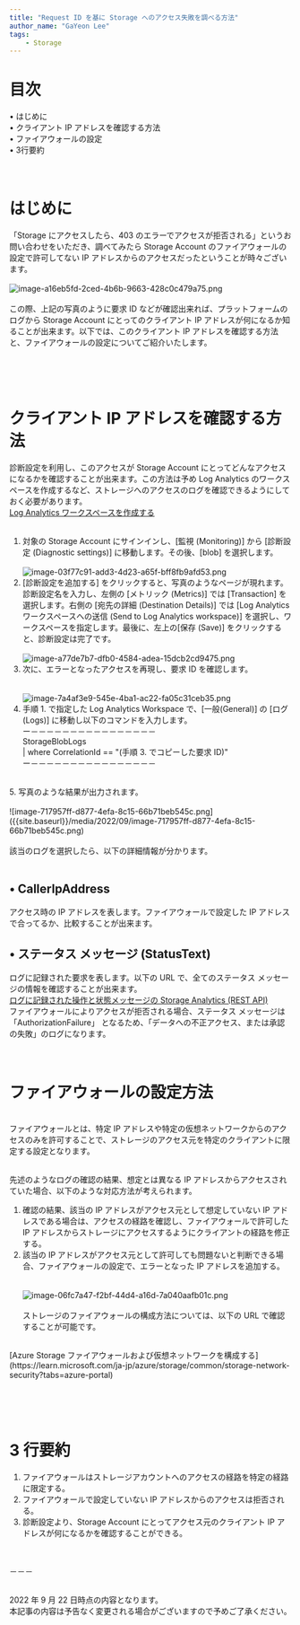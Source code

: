 ```yaml
---
title: "Request ID を基に Storage へのアクセス失敗を調べる方法"
author_name: "GaYeon Lee"
tags:
    - Storage
---
```


# 目次<br>
• はじめに<br>
• クライアント IP アドレスを確認する方法<br>
• ファイアウォールの設定<br>
• 3行要約<br>
<br><br>

# はじめに<br>
「Storage にアクセスしたら、403 のエラーでアクセスが拒否される」というお問い合わせをいただき、調べてみたら Storage Account のファイアウォールの設定で許可してない IP アドレスからのアクセスだったということが時々ございます。<br><br>
![image-a16eb5fd-2ced-4b6b-9663-428c0c479a75.png]({{site.baseurl}}/media/2022/09/image-a16eb5fd-2ced-4b6b-9663-428c0c479a75.png)<br><br>
この際、上記の写真のように要求 ID などが確認出来れば、プラットフォームのログから Storage Account にとってのクライアント IP アドレスが何になるか知ることが出来ます。以下では、このクライアント IP アドレスを確認する方法と、ファイアウォールの設定についてご紹介いたします。<br>

<br><br><br>

# クライアント IP アドレスを確認する方法<br>
診断設定を利用し、このアクセスが Storage Account にとってどんなアクセスになるかを確認することが出来ます。この方法は予め Log Analytics のワークスペースを作成するなど、ストレージへのアクセスのログを確認できるようにしておく必要があります。<br>
[Log Analytics ワークスペースを作成する](https://learn.microsoft.com/ja-jp/azure/azure-monitor/logs/quick-create-workspace?tabs=azure-portal)<br><br>

1. 対象の Storage Account にサインインし、[監視 (Monitoring)] から [診断設定 (Diagnostic settings)] に移動します。その後、[blob] を選択します。
<br><br>
![image-03f77c91-add3-4d23-a65f-bff8fb9afd53.png]({{site.baseurl}}/media/2022/09/image-03f77c91-add3-4d23-a65f-bff8fb9afd53.png)<br>
2. [診断設定を追加する] をクリックすると、写真のようなページが現れます。診断設定名を入力し、左側の [メトリック (Metrics)] では [Transaction] を選択します。右側の [宛先の詳細 (Destination Details)] では [Log Analytics ワークスペースへの送信 (Send to Log Analytics workspace)] を選択し、ワークスペースを指定します。最後に、左上の[保存 (Save)] をクリックすると、診断設定は完了です。
<br><br>
![image-a77de7b7-dfb0-4584-adea-15dcb2cd9475.png]({{site.baseurl}}/media/2022/09/image-a77de7b7-dfb0-4584-adea-15dcb2cd9475.png)<br>
3. 次に、エラーとなったアクセスを再現し、要求 ID を確認します。<br>
<br><br>
![image-7a4af3e9-545e-4ba1-ac22-fa05c31ceb35.png]({{site.baseurl}}/media/2022/09/image-7a4af3e9-545e-4ba1-ac22-fa05c31ceb35.png)<br>
4. 手順 1. で指定した Log Analytics Workspace で、[一般(General)] の [ログ(Logs)] に移動し以下のコマンドを入力します。<br>
	ー－－－－－－－－－－－－－－－－<br>
	StorageBlobLogs<br>
	| where CorrelationId == "(手順 3. でコピーした要求 ID)"<br>
	ー－－－－－－－－－－－－－－－－<br>
<br>
5. 写真のような結果が出力されます。
<br><br>
![image-717957ff-d877-4efa-8c15-66b71beb545c.png]({{site.baseurl}}/media/2022/09/image-717957ff-d877-4efa-8c15-66b71beb545c.png)<br><br>
該当のログを選択したら、以下の詳細情報が分かります。<br><br>

## • CallerIpAddress<br>
アクセス時の IP アドレスを表します。ファイアウォールで設定した IP アドレスで合ってるか、比較することが出来ます。<br>
## • ステータス メッセージ (StatusText) <br>
ログに記録された要求を表します。以下の URL で、全てのステータス メッセージの情報を確認することが出来ます。<br>
[ログに記録された操作と状態メッセージの Storage Analytics (REST API)](https://learn.microsoft.com/ja-jp/rest/api/storageservices/storage-analytics-logged-operations-and-status-messages) <br>
ファイアウォールによりアクセスが拒否される場合、ステータス メッセージは 「AuthorizationFailure」 となるため、「データへの不正アクセス、または承認の失敗」のログになります。
<br><br><br>

# ファイアウォールの設定方法
<br>
ファイアウォールとは、特定 IP アドレスや特定の仮想ネットワークからのアクセスのみを許可することで、ストレージのアクセス元を特定のクライアントに限定する設定となります。<br><br>

先述のようなログの確認の結果、想定とは異なる IP アドレスからアクセスされていた場合、以下のような対応方法が考えられます。<br>

1. 確認の結果、該当の IP アドレスがアクセス元として想定していない IP アドレスである場合は、アクセスの経路を確認し、ファイアウォールで許可した  IP アドレスからストレージにアクセスするようにクライアントの経路を修正する。<br>
2. 該当の IP アドレスがアクセス元として許可しても問題ないと判断できる場合、ファイアウォールの設定で、エラーとなった IP アドレスを追加する。<br>
<br><br>
![image-06fc7a47-f2bf-44d4-a16d-7a040aafb01c.png]({{site.baseurl}}/media/2022/09/image-06fc7a47-f2bf-44d4-a16d-7a040aafb01c.png)
<br><br>
ストレージのファイアウォールの構成方法については、以下の URL で確認することが可能です。
<br>
[Azure Storage ファイアウォールおよび仮想ネットワークを構成する](https://learn.microsoft.com/ja-jp/azure/storage/common/storage-network-security?tabs=azure-portal)


<br><br><br>
# 3 行要約<br>
1. ファイアウォールはストレージアカウントへのアクセスの経路を特定の経路に限定する。<br>
2. ファイアウォールで設定していない IP アドレスからのアクセスは拒否される。<br>
3. 診断設定より、Storage Account にとってアクセス元のクライアント IP アドレスが何になるかを確認することができる。<br>

<br><br>
－－－
<br>
<br>

2022 年 9 月 22 日時点の内容となります。<br>
本記事の内容は予告なく変更される場合がございますので予めご了承ください。

<br>
<br>

